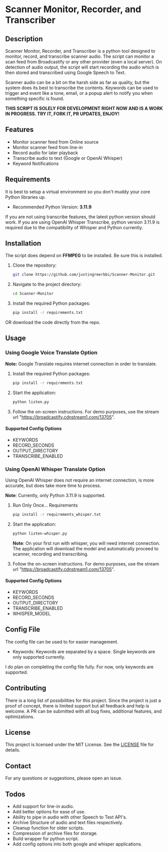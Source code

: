  # Scanner Monitor, Recorder, and Transcriber #

## Description
Scanner Monitor, Recorder, and Transcriber is a python tool designed to monitor, record, and transcribe scanner audio. The script can monitor a scan feed from Broadcastify or any other provider (even a local server). On detection of audio output, the script will start recording the audio which is then stored and transcribed using Google Speech to Text.

Scanner audio can be a bit on the harsh side as far as quality, but the system does its best to transcribe the contents. Keywords can be used to trigger and event like a tone, email, or a popup alert to notify you when something specific is found.

**THIS SCRIPT IS SOLELY FOR DEVELOPMENT RIGHT NOW AND IS A WORK IN PROGRESS. TRY IT, FORK IT, PR UPDATES, ENJOY!**

## Features
- Monitor scanner feed from Online source
- Monitor scanner feed from line-in
- Record audio for later playback
- Transcribe audio to text (Google or OpenAI Whisper)
- Keyword Notifications

## Requirements
It is best to setup a virtual environment so you don't muddy your core Python libraries up.

- Recommended Python Version: **3.11.9**

If you are not using transcribe features, the latest python version should work. If you are using OpenAI Whisper Transcribe, python version 3.11.9 is required due to the compatibility of Whisper and Python currently. 

## Installation
The script does depend on **FFMPEG** to be installed. Be sure this is installed.

1. Clone the repository:
    ```sh
    git clone https://github.com/justingreerbbi/Scanner-Monitor.git
    ```
2. Navigate to the project directory:
    ```sh
    cd Scanner-Monitor
    ```

4. Install the required Python packages:
    ```sh
    pip install -r requirements.txt
    ```
OR download the code directly from the repo.

## Usage

### Using Google Voice Translate Option
**Note:** Google Translate requires internet connection in order to translate.

1. Install the required Python packages:
    ```sh
    pip install -r requirements.txt
    ``` 
2. Start the application:
    ```sh
    python listen.py
    ```
3. Follow the on-screen instructions. For demo purposes, use the stream url "https://broadcastify.cdnstream1.com/13705".

#### Supported Config Options
- KEYWORDS
- RECORD_SECONDS
- OUTPUT_DIRECTORY
- TRANSCRIBE_ENABLED

### Using OpenAI Whisper Translate Option
Using OpenAI Whisper does not require an internet connection, is more accurate, but does take more time to process.

**Note**: Currently, only Python 3.11.9 is supported.

1. Run Only Once... Requirements 
    ```sh
    pip install -r requirements_whisper.txt
    ```

2. Start the application:

    ```sh
    python listen-whisper.py
    ```
    **Note**: On your first run with whisper, you will need internet connection. The application will download the model and automatically proceed to scanner, recording and transcribing.
    
3. Follow the on-screen instructions. For demo purposes, use the stream url "https://broadcastify.cdnstream1.com/13705".

#### Supported Config Options
- KEYWORDS
- RECORD_SECONDS
- OUTPUT_DIRECTORY
- TRANSCRIBE_ENABLED
- WHISPER_MODEL

## Config File
The config file can be used to for easier management. 

- Keywords: Keywords are separated by a space. Single keywords are only supported currently.

I do plan on completing the config file fully. For now, only keywords are supported.

## Contributing
There is a long list of possibilities for this project. Since the project is just a proof of concept, there is limited support but all feedback and help is welcome. A PR can be submitted with all bug fixes, additional features, and optimizations. 

## License
This project is licensed under the MIT License. See the [LICENSE](LICENSE) file for details.

## Contact
For any questions or suggestions, please open an issue.

## Todos
- Add support for line-in audio.
- Add better options for ease of use.
- Ability to pipe in audio with other Speech to Text API's.
- Archive Structure of audio and text files respectively.
- Cleanup function for older scripts.
- Compression of archive files for storage.
- Build wrapper for python script. 
- Add config options into both google and whisper applications.
